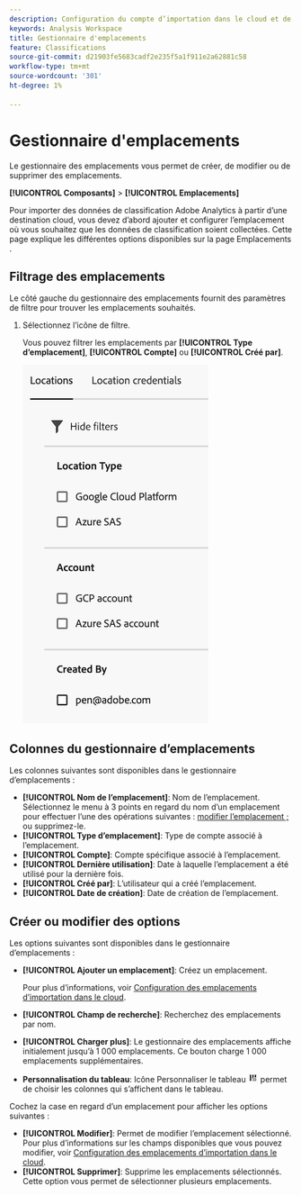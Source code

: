 ```yaml
---
description: Configuration du compte d’importation dans le cloud et de l’emplacement où les données de classification peuvent être chargées
keywords: Analysis Workspace
title: Gestionnaire d'emplacements
feature: Classifications
source-git-commit: d21903fe5683cadf2e235f5a1f911e2a62881c58
workflow-type: tm+mt
source-wordcount: '301'
ht-degree: 1%

---
```


# Gestionnaire d&#39;emplacements

Le gestionnaire des emplacements vous permet de créer, de modifier ou de supprimer des emplacements.

**[!UICONTROL Composants]** > **[!UICONTROL Emplacements]**

Pour importer des données de classification Adobe Analytics à partir d’une destination cloud, vous devez d’abord ajouter et configurer l’emplacement où vous souhaitez que les données de classification soient collectées. Cette page explique les différentes options disponibles sur la page Emplacements .

## Filtrage des emplacements

Le côté gauche du gestionnaire des emplacements fournit des paramètres de filtre pour trouver les emplacements souhaités.

1. Sélectionnez l’icône de filtre.

   Vous pouvez filtrer les emplacements par **[!UICONTROL Type d’emplacement]**, **[!UICONTROL Compte]** ou **[!UICONTROL Créé par]**.

   ![Filtres des emplacements](assets/locations-filters.png)

## Colonnes du gestionnaire d’emplacements

Les colonnes suivantes sont disponibles dans le gestionnaire d’emplacements :

* **[!UICONTROL Nom de l’emplacement]**: Nom de l’emplacement. Sélectionnez le menu à 3 points en regard du nom d’un emplacement pour effectuer l’une des opérations suivantes : [modifier l’emplacement ;](/help/components/locations/configure-import-locations.md) ou supprimez-le.
* **[!UICONTROL Type d’emplacement]**: Type de compte associé à l’emplacement.
* **[!UICONTROL Compte]**: Compte spécifique associé à l’emplacement.
* **[!UICONTROL Dernière utilisation]**: Date à laquelle l’emplacement a été utilisé pour la dernière fois.
* **[!UICONTROL Créé par]**: L’utilisateur qui a créé l’emplacement.
* **[!UICONTROL Date de création]**: Date de création de l’emplacement.

## Créer ou modifier des options

Les options suivantes sont disponibles dans le gestionnaire d’emplacements :

* **[!UICONTROL Ajouter un emplacement]**: Créez un emplacement.

  Pour plus d’informations, voir [Configuration des emplacements d’importation dans le cloud](/help/components/locations/configure-import-locations.md).
* **[!UICONTROL Champ de recherche]**: Recherchez des emplacements par nom.
* **[!UICONTROL Charger plus]**: Le gestionnaire des emplacements affiche initialement jusqu’à 1 000 emplacements. Ce bouton charge 1 000 emplacements supplémentaires.
* **Personnalisation du tableau**: Icône Personnaliser le tableau ![Icône Personnaliser le tableau](assets/customize-table-icon.png) permet de choisir les colonnes qui s’affichent dans le tableau.

Cochez la case en regard d’un emplacement pour afficher les options suivantes :

* **[!UICONTROL Modifier]**: Permet de modifier l’emplacement sélectionné. Pour plus d’informations sur les champs disponibles que vous pouvez modifier, voir [Configuration des emplacements d’importation dans le cloud](/help/components/locations/configure-import-accounts.md).
* **[!UICONTROL Supprimer]**: Supprime les emplacements sélectionnés. Cette option vous permet de sélectionner plusieurs emplacements.